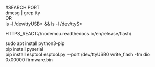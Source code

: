 #SEARCH PORT  
dmesg | grep tty    
OR   
ls -l /dev/ttyUSB* && ls -l /dev/ttyS*  

HTTPS_REACT://nodemcu.readthedocs.io/en/release/flash/  

sudo apt install python3-pip    
pip install pyserial  
pip install esptool
esptool.py --port /dev/ttyUSB0 write_flash -fm dio 0x00000 firmware.bin  


